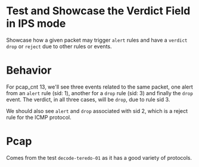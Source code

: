 # Test and Showcase the Verdict Field in IPS mode

Showcase how a given packet may trigger ``alert`` rules and have a ``verdict``
``drop`` or ``reject`` due to other rules or events.

# Behavior

For pcap_cnt 13, we'll see three events related to the same packet, one alert from
an ``alert`` rule (sid: 1), another for a ``drop`` rule (sid: 3) and finally the
``drop`` event. The verdict, in all three cases, will be ``drop``, due to rule
sid 3.

We should also see ``alert`` and ``drop`` associated with sid 2, which is a
reject rule for the ICMP protocol.


# Pcap

Comes from the test `decode-teredo-01` as it has a good variety of protocols.

